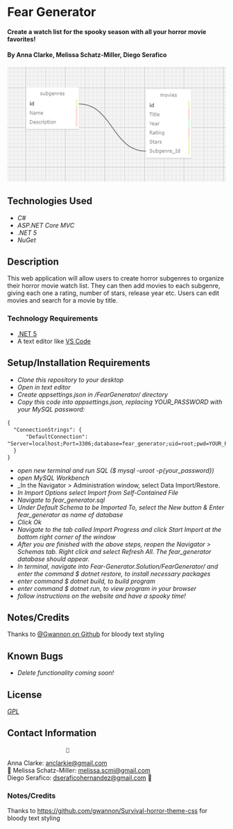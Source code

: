 # Fear Generator

#### Create a watch list for the spooky season with all your horror movie favorites!

#### By Anna Clarke, Melissa Schatz-Miller, Diego Serafico

<p align="center">
  <img src="FearGenerator/wwwroot/img/dataSchema.png">  
</p>

## Technologies Used

* _C#_
* _ASP.NET Core MVC_
* _.NET 5_
* _NuGet_

## Description

This web application will allow users to create horror subgenres to organize their horror movie watch list. They can then add movies to each subgenre, giving each one a rating, number of stars, release year etc. Users can edit movies and search for a movie by title.

### Technology Requirements

* [.NET 5](https://dotnet.microsoft.com/download/dotnet/5.0)
* A text editor like [VS Code](https://code.visualstudio.com/)

## Setup/Installation Requirements

* _Clone this repository to your desktop_
* _Open in text editor_
* _Create appsettings.json in /FearGenerator/ directory_
* _Copy this code into appsettings.json, replacing YOUR_PASSWORD with your MySQL password:_
```
{
  "ConnectionStrings": {
      "DefaultConnection": "Server=localhost;Port=3306;database=fear_generator;uid=root;pwd=YOUR_PASSWORD;"
  }
}
```
* _open new terminal and run SQL ($ mysql -uroot -p{your_password})_
* _open MySQL Workbench_
* _In the Navigator > Administration window, select Data Import/Restore.
* _In Import Options select Import from Self-Contained File_
* _Navigate to fear_generator.sql_
* _Under Default Schema to be Imported To, select the New button & Enter fear_generator as name of database_
* _Click Ok_
* _Navigate to the tab called Import Progress and click Start Import at the bottom right corner of the window_
* _After you are finished with the above steps, reopen the Navigator > Schemas tab. Right click and select Refresh All. The fear_generator database should appear._
* _In terminal, navigate into Fear-Generator.Solution/FearGenerator/ and enter the command $ dotnet restore, to install necessary packages_
* _enter command $ dotnet build, to build program_
* _enter command $ dotnet run, to view program in your browser_
* _follow instructions on the website and have a spooky time!_

## Notes/Credits
Thanks to [@Gwannon on Github](https://github.com/gwannon/Survival-horror-theme-css) for bloody text styling  

## Known Bugs

* _Delete functionality coming soon!_

## License
_[GPL](https://opensource.org/licenses/gpl-license)_

## Contact Information
                       🍃  
Anna Clarke: <anclarkie@gmail.com>    
🍃 Melissa Schatz-Miller: <melissa.scmi@gmail.com>    
Diego Serafico: <dseraficohernandez@gmail.com> 🍃

### Notes/Credits
Thanks to https://github.com/gwannon/Survival-horror-theme-css for bloody text styling


